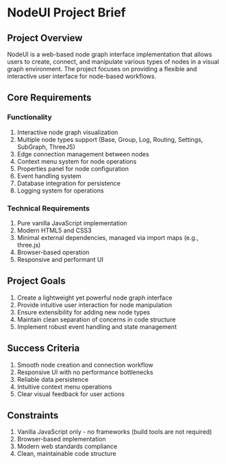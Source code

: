 # NodeUI Project Brief

## Project Overview
NodeUI is a web-based node graph interface implementation that allows users to create, connect, and manipulate various types of nodes in a visual graph environment. The project focuses on providing a flexible and interactive user interface for node-based workflows.

## Core Requirements

### Functionality
1. Interactive node graph visualization
2. Multiple node types support (Base, Group, Log, Routing, Settings, SubGraph, ThreeJS)
3. Edge connection management between nodes
4. Context menu system for node operations
5. Properties panel for node configuration
6. Event handling system
7. Database integration for persistence
8. Logging system for operations

### Technical Requirements
1. Pure vanilla JavaScript implementation
2. Modern HTML5 and CSS3
3. Minimal external dependencies, managed via import maps (e.g., three.js)
4. Browser-based operation
5. Responsive and performant UI

## Project Goals
1. Create a lightweight yet powerful node graph interface
2. Provide intuitive user interaction for node manipulation
3. Ensure extensibility for adding new node types
4. Maintain clean separation of concerns in code structure
5. Implement robust event handling and state management

## Success Criteria
1. Smooth node creation and connection workflow
2. Responsive UI with no performance bottlenecks
3. Reliable data persistence
4. Intuitive context menu operations
5. Clear visual feedback for user actions

## Constraints
1. Vanilla JavaScript only - no frameworks (build tools are not required)
2. Browser-based implementation
3. Modern web standards compliance
4. Clean, maintainable code structure 